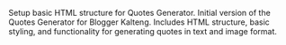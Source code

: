 Setup basic HTML structure for Quotes Generator. Initial version of the Quotes Generator for Blogger Kalteng. Includes HTML structure, basic styling, and functionality for generating quotes in text and image format.
